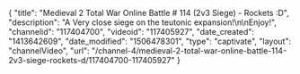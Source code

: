 {
    "title": "Medieval 2 Total War Online Battle # 114 (2v3 Siege) - Rockets :D",
    "description": "A Very close siege on the teutonic expansion!\n\nEnjoy!",
    "channelid": "117404700",
    "videoid": "117405927",
    "date_created": "1413642609",
    "date_modified": "1506478301",
    "type": "captivate",
    "layout": "channelVideo",
    "url": "\/channel-4\/medieval-2-total-war-online-battle-114-2v3-siege-rockets-d\/117404700-117405927"
}